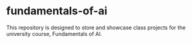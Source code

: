 # fundamentals-of-ai
This repository is designed to store and showcase class projects for the university course, Fundamentals of AI.
